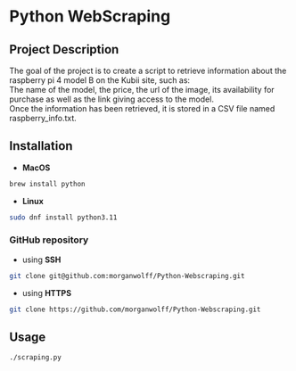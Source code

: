 # Python WebScraping

## Project Description


The goal of the project is to create a script to retrieve information about the raspberry pi 4 model B on the Kubii site, such as: <br>
The name of the model, the price, the url of the image, its availability for purchase as well as the link giving access to the model. <br>
Once the information has been retrieved, it is stored in a CSV file named raspberry_info.txt.

## Installation

- **MacOS**
```bash
brew install python
```
- **Linux**
```bash
sudo dnf install python3.11
```

### GitHub repository
- using **SSH**
```bash
git clone git@github.com:morganwolff/Python-Webscraping.git
```
- using **HTTPS**
```bash
git clone https://github.com/morganwolff/Python-Webscraping.git
```

## Usage

```
./scraping.py
```

